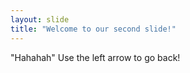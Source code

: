 ```yaml
---
layout: slide
title: "Welcome to our second slide!"
---
```

"Hahahah"
Use the left arrow to go back!

